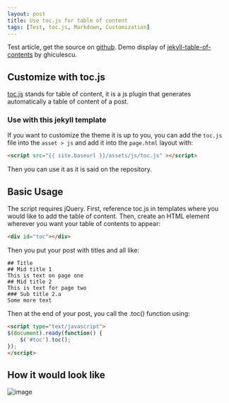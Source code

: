 ```yaml
---
layout: post
title: Use toc.js for table of content
tags: [Test, toc.js, Markdown, Customization]
---
```


Test article, get the source on [github](https://github.com/Sylhare/Type-on-Strap/blob/master/_posts/2017-12-12-toc.js-for-table-of-content.md).
Demo display of [jekyll-table-of-contents](https://github.com/ghiculescu/jekyll-table-of-contents) by ghiculescu.

<!-- To be placed at the beginning of the post, it is where the table of content will be generated -->
<div id="toc"></div>

## Customize with toc.js

[toc.js](https://github.com/ghiculescu/jekyll-table-of-contents) stands for table of content, it is a js plugin that generates automatically a table of content of a post.

### Use with this jekyll template

If you want to customize the theme it is up to you, you can add the `toc.js` file into the `asset > js` and add it into the `page.html` layout with:

```html
<script src="{{ site.baseurl }}/assets/js/toc.js" ></script>
```
Then you can use it as it is said on the repository.

## Basic Usage

The script requires jQuery. First, reference toc.js in templates where you would like to add the table of content. Then, create an HTML element wherever you want your table of contents to appear:

```html
<div id="toc"></div>
```

Then you put your post with titles and all like:

```
## Title
## Mid title 1
This is text on page one
## Mid title 2
This is text for page two
### Sub title 2.a
Some more text
```

Then at the end of your post, you call the .toc() function using:

```html
<script type="text/javascript">
$(document).ready(function() {
    $('#toc').toc();
});
</script>
```

## How it would look like

![image](https://user-images.githubusercontent.com/20642750/39189661-c22099f2-47a0-11e8-826e-2ec3ef4cc4f4.png)

<script>
// toc.js 
// Copied here for the example, can be placed in assets/js for real use in your template.
// https://github.com/ghiculescu/jekyll-table-of-contents
(function($){
  $.fn.toc = function(options) {
    var defaults = {
      noBackToTopLinks: false,
      title: '<i>Jump to...</i>',
      minimumHeaders: 3,
      headers: 'h1, h2, h3, h4, h5, h6',
      listType: 'ol', // values: [ol|ul]
      showEffect: 'show', // values: [show|slideDown|fadeIn|none]
      showSpeed: 'slow', // set to 0 to deactivate effect
      classes: { list: '',
                 item: ''
               }
    },
    settings = $.extend(defaults, options);

    function fixedEncodeURIComponent (str) {
      return encodeURIComponent(str).replace(/[!'()*]/g, function(c) {
        return '%' + c.charCodeAt(0).toString(16);
      });
    }

    function createLink (header) {
      var innerText = (header.textContent === undefined) ? header.innerText : header.textContent;
      return "<a href='#" + fixedEncodeURIComponent(header.id) + "'>" + innerText + "</a>";
    }

    var headers = $(settings.headers).filter(function() {
      // get all headers with an ID
      var previousSiblingName = $(this).prev().attr( "name" );
      if (!this.id && previousSiblingName) {
        this.id = $(this).attr( "id", previousSiblingName.replace(/\./g, "-") );
      }
      return this.id;
    }), output = $(this);
    if (!headers.length || headers.length < settings.minimumHeaders || !output.length) {
      $(this).hide();
      return;
    }

    if (0 === settings.showSpeed) {
      settings.showEffect = 'none';
    }

    var render = {
      show: function() { output.hide().html(html).show(settings.showSpeed); },
      slideDown: function() { output.hide().html(html).slideDown(settings.showSpeed); },
      fadeIn: function() { output.hide().html(html).fadeIn(settings.showSpeed); },
      none: function() { output.html(html); }
    };

    var get_level = function(ele) { return parseInt(ele.nodeName.replace("H", ""), 10); };
    var highest_level = headers.map(function(_, ele) { return get_level(ele); }).get().sort()[0];
    var return_to_top = '<i class="icon-arrow-up back-to-top"> </i>';

    var level = get_level(headers[0]),
      this_level,
      html = settings.title + " <" +settings.listType + " class=\"" + settings.classes.list +"\">";
    headers.on('click', function() {
      if (!settings.noBackToTopLinks) {
        window.location.hash = this.id;
      }
    })
    .addClass('clickable-header')
    .each(function(_, header) {
      this_level = get_level(header);
      if (!settings.noBackToTopLinks && this_level === highest_level) {
        $(header).addClass('top-level-header').after(return_to_top);
      }
      if (this_level === level) // same level as before; same indenting
        html += "<li class=\"" + settings.classes.item + "\">" + createLink(header);
      else if (this_level <= level){ // higher level than before; end parent ol
        for(var i = this_level; i < level; i++) {
          html += "</li></"+settings.listType+">"
        }
        html += "<li class=\"" + settings.classes.item + "\">" + createLink(header);
      }
      else if (this_level > level) { // lower level than before; expand the previous to contain a ol
        for(i = this_level; i > level; i--) {
          html += "<" + settings.listType + " class=\"" + settings.classes.list +"\">" +
                  "<li class=\"" + settings.classes.item + "\">"
        }
        html += createLink(header);
      }
      level = this_level; // update for the next one
    });
    html += "</"+settings.listType+">";
    if (!settings.noBackToTopLinks) {
      $(document).on('click', '.back-to-top', function() {
        $(window).scrollTop(0);
        window.location.hash = '';
      });
    }

    render[settings.showEffect]();
  };
})(jQuery);
</script>

<!-- To be copied at the end of the post to render the table of content -->
<script type="text/javascript">
$(document).ready(function() {
    $('#toc').toc();
});
</script>
